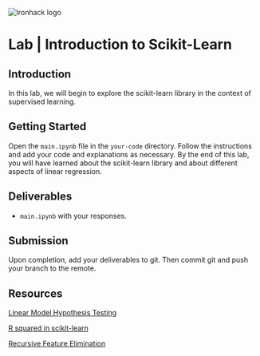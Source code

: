 ![Ironhack logo](https://i.imgur.com/1QgrNNw.png)

# Lab | Introduction to Scikit-Learn


## Introduction

In this lab, we will begin to explore the scikit-learn library in the context of supervised learning.

## Getting Started

Open the `main.ipynb` file in the `your-code` directory. Follow the instructions and add your code and explanations as necessary. By the end of this lab, you will have learned about the scikit-learn library and about different aspects of linear regression.

## Deliverables

- `main.ipynb` with your responses.

## Submission

Upon completion, add your deliverables to git. Then commit git and push your branch to the remote.


## Resources

[Linear Model Hypothesis Testing](https://onlinecourses.science.psu.edu/stat501/node/297/)

[R squared in scikit-learn](https://scikit-learn.org/stable/modules/generated/sklearn.metrics.r2_score.html)

[Recursive Feature Elimination](https://scikit-learn.org/stable/modules/generated/sklearn.feature_selection.RFE.html)

